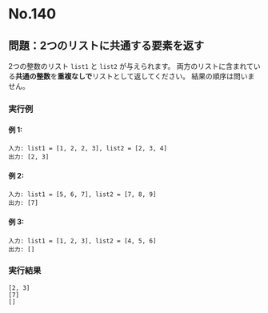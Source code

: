 # No.140

## 問題：2つのリストに共通する要素を返す

2つの整数のリスト `list1` と `list2` が与えられます。
両方のリストに含まれている**共通の整数**を**重複なしで**リストとして返してください。
結果の順序は問いません。

### 実行例

#### 例 1:

```
入力: list1 = [1, 2, 2, 3], list2 = [2, 3, 4]
出力: [2, 3]
```

#### 例 2:

```
入力: list1 = [5, 6, 7], list2 = [7, 8, 9]
出力: [7]
```

#### 例 3:

```
入力: list1 = [1, 2, 3], list2 = [4, 5, 6]
出力: []
```

### 実行結果

```text
[2, 3]
[7]
[]
```
